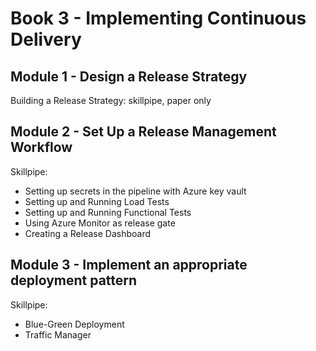 # Book 3 - Implementing Continuous Delivery

## Module 1 - Design a Release Strategy

Building a Release Strategy: skillpipe, paper only

## Module 2 - Set Up a Release Management Workflow

Skillpipe:

* Setting up secrets in the pipeline with Azure key vault 
* Setting up and Running Load Tests
* Setting up and Running Functional Tests
* Using Azure Monitor as release gate
* Creating a Release Dashboard

## Module 3 - Implement an appropriate deployment pattern

Skillpipe:

* Blue-Green Deployment
* Traffic Manager
